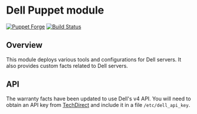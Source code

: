 Dell Puppet module
==================

[![Puppet Forge](http://img.shields.io/puppetforge/v/camptocamp/dell.svg)](https://forge.puppetlabs.com/camptocamp/dell)
[![Build Status](https://travis-ci.org/camptocamp/puppet-dell.png?branch=master)](https://travis-ci.org/camptocamp/puppet-dell)

Overview
--------

This module deploys various tools and configurations for Dell servers. It also provides custom facts related to Dell servers.

API
---

The warranty facts have been updated to use Dell's v4 API. You will need to obtain an API key from
[TechDirect](https://techdirect.dell.com/certification/AboutAPIs.aspx) and include it in a file
`/etc/dell_api_key`.
